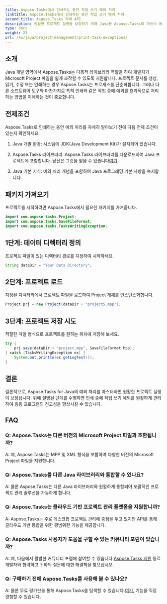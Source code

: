 ```yaml
---
title: Aspose.Tasks에서 인쇄하는 동안 작업 쓰기 예외 처리
linktitle: Aspose.Tasks에서 인쇄하는 동안 작업 쓰기 예외 처리
second_title: Aspose.Tasks 자바 API
description: 원활한 프로젝트 실행을 보장하기 위해 Java용 Aspose.Tasks의 마스터 예외 처리입니다. 인쇄 중에 작업 쓰기 예외를 쉽게 처리하는 방법을 알아보세요.
type: docs
weight: 23
url: /ko/java/project-management/print-task-exceptions/
---
```

## 소개
Java 개발 영역에서 Aspose.Tasks는 다목적 라이브러리 역할을 하여 개발자가 Microsoft Project 파일을 쉽게 조작할 수 있도록 지원합니다. 프로젝트 문서를 생성, 읽기, 수정 또는 인쇄하는 경우 Aspose.Tasks는 프로세스를 단순화합니다. 그러나 다른 소프트웨어 도구와 마찬가지로 특히 인쇄와 같은 작업 중에 예외를 효과적으로 처리하는 방법을 이해하는 것이 중요합니다.
## 전제조건
Aspose.Tasks로 인쇄하는 동안 예외 처리를 자세히 알아보기 전에 다음 전제 조건이 있는지 확인하세요.
1. Java 개발 환경: 시스템에 JDK(Java Development Kit)가 설치되어 있습니다.
   
2.  Aspose.Tasks 라이브러리: Aspose.Tasks 라이브러리를 다운로드하여 Java 프로젝트에 포함합니다. 당신은 그것을 얻을 수 있습니다[여기](https://releases.aspose.com/tasks/java/).
3. Java 기본 지식: 예외 처리 개념을 포함하여 Java 프로그래밍 기본 사항을 숙지합니다.

## 패키지 가져오기
프로젝트를 시작하려면 Aspose.Tasks에서 필요한 패키지를 가져옵니다.
```java
import com.aspose.tasks.Project;
import com.aspose.tasks.SaveFileFormat;
import com.aspose.tasks.TasksWritingException;
```

## 1단계: 데이터 디렉터리 정의
프로젝트 파일이 있는 디렉터리 경로를 지정하여 시작하세요.
```java
String dataDir = "Your Data Directory";
```
## 2단계: 프로젝트 로드
지정된 디렉터리에서 프로젝트 파일을 로드하여 Project 개체를 인스턴스화합니다.
```java
Project prj = new Project(dataDir + "project5.mpp");
```
## 3단계: 프로젝트 저장 시도
적절한 파일 형식으로 프로젝트를 원하는 위치에 저장해 보세요.
```java
try {
    prj.save(dataDir + "project.mpp", SaveFileFormat.Mpp);
} catch (TasksWritingException ex) {
    System.out.println(ex.getLogText());
}
```

## 결론
결론적으로, Aspose.Tasks for Java의 예외 처리를 마스터하면 원활한 프로젝트 실행이 보장됩니다. 위에 설명된 단계를 수행하면 인쇄 중에 작업 쓰기 예외를 원활하게 관리하여 응용 프로그램의 견고성을 향상시킬 수 있습니다.
## FAQ
### Q: Aspose.Tasks는 다른 버전의 Microsoft Project 파일과 호환됩니까?
A: 예, Aspose.Tasks는 MPP 및 XML 형식을 포함하여 다양한 버전의 Microsoft Project 파일을 지원합니다.
### Q: Aspose.Tasks를 다른 Java 라이브러리와 통합할 수 있나요?
A: 물론 Aspose.Tasks는 다른 Java 라이브러리와 원활하게 통합되어 포괄적인 프로젝트 관리 솔루션을 가능하게 합니다.
### Q: Aspose.Tasks는 클라우드 기반 프로젝트 관리 플랫폼을 지원합니까?
A: Aspose.Tasks는 주로 데스크톱 프로젝트 관리에 중점을 두고 있지만 API를 통해 클라우드 기반 통합을 위한 광범위한 기능을 제공합니다.
### Q: Aspose.Tasks 사용자가 도움을 구할 수 있는 커뮤니티 포럼이 있습니까?
 A: 예, 다음에서 활발한 커뮤니티 포럼에 참여할 수 있습니다.[Aspose.Tasks 지원](https://forum.aspose.com/c/tasks/15) 동료 개발자와 협력하고 귀하의 질문에 대한 해결책을 찾으십시오.
### Q: 구매하기 전에 Aspose.Tasks를 사용해 볼 수 있나요?
 A: 물론 무료 평가판을 통해 Aspose.Tasks를 탐색할 수 있습니다.[여기](https://releases.aspose.com/), 기능을 직접 경험할 수 있습니다.